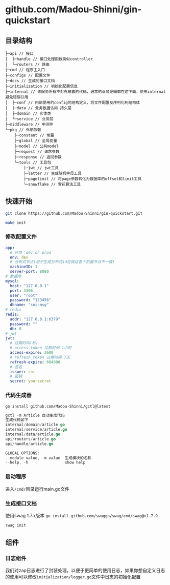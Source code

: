 # github.com/Madou-Shinni/gin-quickstart

## 目录结构
```shell
├─api // 接口
│  ├─handle // 接口处理函数类似controller
│  └─routers // 路由
├─cmd // 程序主入口
├─configs // 配置文件
├─docs // 生成的接口文档
├─initialization // 初始化配置信息
├─internal // 该服务所有不对外暴露的代码，通常的业务逻辑都在这下面，使用internal避免错误引用
│  ├─conf // 内部使用的config的结构定义，将文件配置反序列化到结构体
│  ├─data // 业务数据访问 持久层
│  ├─domain // 实体类
│  └─service // 业务层
├─middleware // 中间件
└─pkg // 外部依赖
    ├─constant // 常量
    ├─global // 全局变量
    ├─model // 公共model
    ├─request // 请求参数
    ├─response // 返回参数
    └─tools // 工具包
        ├─jwt // jwt工具
        ├─letter // 生成随机字母工具
        ├─pagelimit // 将page参数转化为数据库的offset和limit工具
        └─snowflake // 雪花算法工具
```

## 快速开始
```bash
git clone https://github.com/Madou-Shinni/gin-quickstart.git

make init
```

### 修改配置文件
```yml
app:
  # 环境：dev or prod
  env: dev
  # 分布式节点(用于生成分布式id应保证各个机器节点不一致)
  machineID: 1
  server-port: 8080
# 数据库
mysql:
  host: "127.0.0.1"
  port: 3306
  user: "root"
  password: "123456"
  dbname: "sni-msg"
# redis
redis:
  addr: "127.0.0.1:6379"
  password: ""
  db: 0
# jwt
jwt:
  # 过期时间(秒)
  # access_token 过期时间 1小时
  access-expire: 3600
  # refresh_token 过期时间 7天
  refresh-expire: 604800
  # 签名
  issuer: sni
  # 密钥
  secret: yoursecret
```

### 代码生成器
`go install github.com/Madou-Shinni/gctl@latest`
```go
gctl -m Article 自动生成代码
生成代码如下
internal/domain/article.go
internal/service/article.go
internal/data/article.go
api/routers/article.go
api/handle/article.go

GLOBAL OPTIONS:
--module value, -m value  生成模块的名称
--help, -h                show help
```

### 启动程序

进入`/cmd/`目录运行main.go文件

### 生成接口文档
使用swag 1.7.x版本 `go install github.com/swaggo/swag/cmd/swag@v1.7.9`
```go
swag init
```

## 组件

### 日志组件

我们对zap日志进行了封装处理，以便于更简单的使用日志，如果你想自定义日志的使用可以修改`initialization/logger.go`文件中日志的初始化配置

